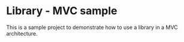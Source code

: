 # Library - MVC sample

This is a sample project to demonstrate how to use a library in a MVC architecture.
